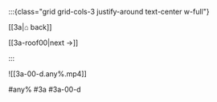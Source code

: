 :::{class="grid grid-cols-3 justify-around text-center w-full"}
<span/>

[[3a|⌂ back]]

[[3a-roof00|next →]]

:::

![[3a-00-d.any%.mp4]]

#any% #3a #3a-00-d